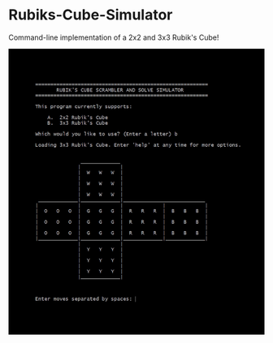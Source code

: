 # Rubiks-Cube-Simulator
Command-line implementation of a 2x2 and 3x3 Rubik's Cube!

<img src="cmd-example.jpg">